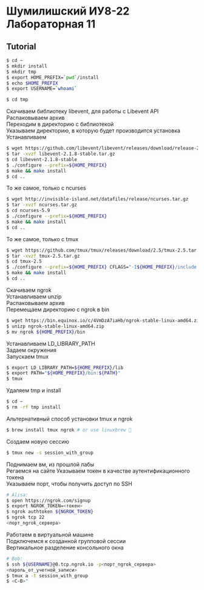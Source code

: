# Шумилишский ИУ8-22 Лабораторная 11

## Tutorial

```sh
$ cd ~
$ mkdir install
$ mkdir tmp
$ export HOME_PREFIX=`pwd`/install
$ echo $HOME_PREFIX
$ export USERNAME=`whoami`
```

```sh
$ cd tmp
```

Скачиваем библиотеку libevent, для работы с Libevent API  
Распаковываем архив  
Переходим в директорию с библиотекой  
Указываем директорию, в которую будет производится установка  
Устанавливаем

```sh
$ wget https://github.com/libevent/libevent/releases/download/release-2.1.8-stable/libevent-2.1.8-stable.tar.gz
$ tar -xvzf libevent-2.1.8-stable.tar.gz
$ cd libevent-2.1.8-stable
$ ./configure --prefix=${HOME_PREFIX}
$ make && make install
$ cd ..
```

То же самое, только с ncurses

```sh
$ wget http://invisible-island.net/datafiles/release/ncurses.tar.gz
$ tar -xvzf ncurses.tar.gz
$ cd ncurses-5.9
$ ./configure --prefix=${HOME_PREFIX}
$ make && make install
$ cd ..
```

То же самое, только с tmux

```sh
$ wget https://github.com/tmux/tmux/releases/download/2.5/tmux-2.5.tar.gz
$ tar -xvzf tmux-2.5.tar.gz
$ cd tmux-2.5
$ ./configure --prefix=${HOME_PREFIX} CFLAGS="-I${HOME_PREFIX}/include -I${HOME_PREFIX}/include/ncurses" LDFLAGS="-L${HOME_PREFIX}/lib"
$ make && make install
$ cd ..
```

Скачиваем ngrok  
Устанавливаем unzip  
Распаковываем архив  
Перемещаем директорию с ngrok в bin

```sh
$ wget https://bin.equinox.io/c/4VmDzA7iaHb/ngrok-stable-linux-amd64.zip
$ unizp ngrok-stable-linux-amd64.zip
$ mv ngrok ${HOME_PREFIX}/bin
```

Устанавливаем LD_LIBRARY_PATH   
Задаем окружения  
Запускаем tmux

```sh
$ export LD_LIBRARY_PATH=${HOME_PREFIX}/lib
$ export PATH="${HOME_PREFIX}/bin:${PATH}"
$ tmux
```

Удаляем tmp и install

```sh
$ cd ~
$ rm -rf tmp install
```

Альтернативный способ установки tmux и ngrok

```sh
$ brew install tmux ngrok # or use linuxbrew 🎉
```

Создаем новую сессию

```sh
$ tmux new -s session_with_group
```

Поднимаем вм, из прошлой лабы  
Регаемся на сайте Указываем токен в качестве аутентификационного токена   
Указываем порт, чтобы получить доступ по SSH

```sh
# Alisa:
$ open https://ngrok.com/signup
$ export NGROK_TOKEN=<токен>
$ ngrok authtoken ${NGROK_TOKEN}
$ ngrok tcp 22
<порт_ngrok_сервера>
```

Работаем в виртуальной машине   
Подключемся к созданной групповой сессии  
Вертикальное разделение консольного окна

```sh
# Bob:
$ ssh ${USERNAME}@0.tcp.ngrok.io -p<порт_ngrok_сервера>
<пароль_от_учетной_записи>
$ tmux a -t session_with_group
$ <C-B>"
```
